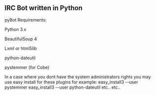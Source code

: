 <h2>IRC Bot written in Python</h2>

pyBot Requirements:

Python 3.x

BeautifulSoup 4

Lxml or html5lib

python-dateutil

pystemmer (for Cobe)

In a case where you dont have the system administrators rights you may use easy install for these plugins
for example: 
easy_install3 --user pystemmer
easy_install3 --user python-dateutil
etc.. etc..
